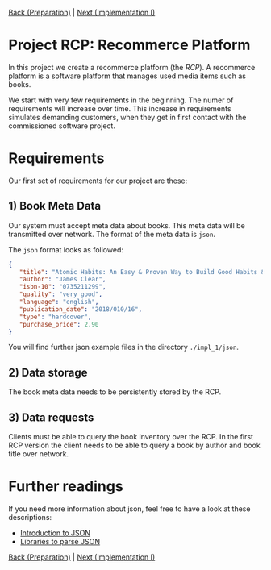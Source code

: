 [Back (Preparation)](./preparation.md) | [Next (Implementation I)](./impl_1.md)

# Project RCP: Recommerce Platform

In this project we create a recommerce platform (the *RCP*). A recommerce platform is a software platform that manages used media items such as books.

We start with very few requirements in the beginning. The numer of requirements will increase over time. This increase in requirements simulates demanding customers, when they get in first contact with the commissioned software project.

# Requirements

Our first set of requirements for our project are these:

## 1) Book Meta Data
Our system must accept meta data about books. This meta data will be transmitted over network. The format of the meta data is `json`. 

The `json` format looks as followed:

```json
{
   "title": "Atomic Habits: An Easy & Proven Way to Build Good Habits & Break Bad Ones",
   "author": "James Clear",
   "isbn-10": "0735211299",
   "quality": "very good",
   "language": "english",
   "publication_date": "2018/010/16",
   "type": "hardcover",
   "purchase_price": 2.90
}
```
You will find further json example files in the directory `./impl_1/json`.

## 2) Data storage
The book meta data needs to be persistently stored by the RCP.

## 3) Data requests
Clients must be able to query the book inventory over the RCP. In the first RCP version the client needs to be able to query a book by author and book title over network. 

# Further readings

If you need more information about json, feel free to have a look at these descriptions:

- [Introduction to JSON](https://javaee.github.io/tutorial/jsonp001.html)
- [Libraries to parse JSON](https://www.json.org/json-en.html)

[Back (Preparation)](./preparation.md) | [Next (Implementation I)](./impl_1/impl_1.md)

